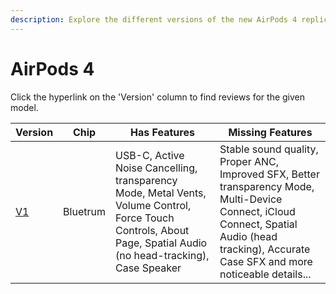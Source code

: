 ```yaml
---
description: Explore the different versions of the new AirPods 4 replicas, including their chip, features, and missing features. Click on the version hyperlinks to find reviews for each model.
---
```


# AirPods 4

Click the hyperlink on the 'Version' column to find reviews for the given model.

| Version                                                                  | Chip        | Has Features | Missing Features |
|--------------------------------------------------------------------------|-------------|--------------|------------------|
| [V1](https://www.reddit.com/r/AirReps/search?q=AirPods4V1&restrict_sr=1) |  Bluetrum   | USB-C, Active Noise Cancelling, transparency Mode, Metal Vents, Volume Control, Force Touch Controls, About Page, Spatial Audio (no head-tracking), Case Speaker| Stable sound quality, Proper ANC, Improved SFX, Better transparency Mode, Multi-Device Connect, iCloud Connect, Spatial Audio (head tracking), Accurate Case SFX and more noticeable details... |

